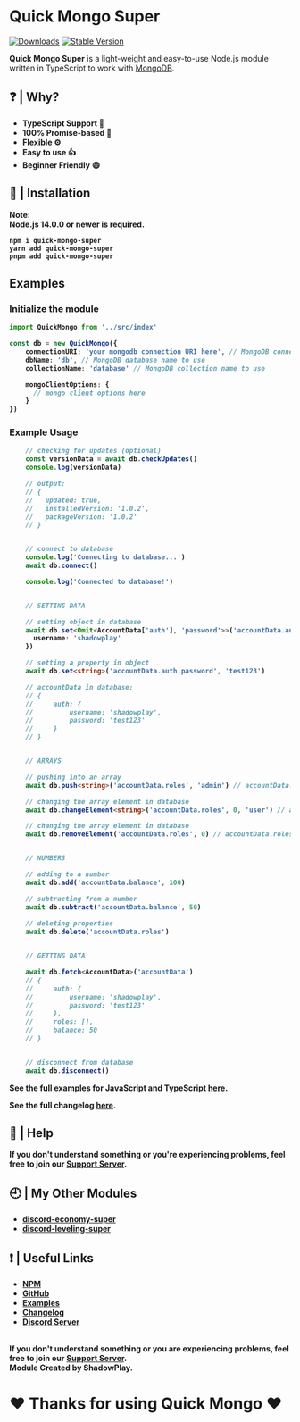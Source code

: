 # Quick Mongo Super
[![Downloads](https://img.shields.io/npm/dt/quick-mongo-super?style=for-the-badge)](https://www.npmjs.com/package/quick-mongo-super)
[![Stable Version](https://img.shields.io/npm/v/quick-mongo-super?style=for-the-badge)](https://www.npmjs.com/package/quick-mongo-super)

<b>Quick Mongo Super</b> is a light-weight and easy-to-use Node.js module written in TypeScript to work with [MongoDB](https://mongodb.com/).

## ❓ | Why?
<ul>                                                                                                                                                          
<li><b>TypeScript Support 📘</b></li>
<li><b>100% Promise-based 📜</b></li>
<li><b>Flexible ⚙️</b></li>
<li><b>Easy to use 👍</b></li>
<li><b>Beginner Friendly 😄</b></li>
</ul>

## 📂 | Installation
<b>Note:</br><b>
<b>Node.js 14.0.0 or newer is required.</b><br>
```console
npm i quick-mongo-super
yarn add quick-mongo-super
pnpm add quick-mongo-super
```

## Examples
### Initialize the module

```ts
import QuickMongo from '../src/index'

const db = new QuickMongo({
    connectionURI: 'your mongodb connection URI here', // MongoDB connection URI to connect to the database
    dbName: 'db', // MongoDB database name to use
    collectionName: 'database' // MongoDB collection name to use

    mongoClientOptions: {
      // mongo client options here
    }
})
```

### Example Usage
```ts
    // checking for updates (optional)
    const versionData = await db.checkUpdates()
    console.log(versionData)

    // output:
    // { 
    //   updated: true, 
    //   installedVersion: '1.0.2', 
    //   packageVersion: '1.0.2' 
    // }


    // connect to database
    console.log('Connecting to database...')
    await db.connect()

    console.log('Connected to database!')


    // SETTING DATA

    // setting object in database
    await db.set<Omit<AccountData['auth'], 'password'>>('accountData.auth', {
      username: 'shadowplay'
    })

    // setting a property in object
    await db.set<string>('accountData.auth.password', 'test123')

    // accountData in database:
    // {
    //     auth: {
    //         username: 'shadowplay',
    //         password: 'test123'
    //     }
    // }


    // ARRAYS

    // pushing into an array
    await db.push<string>('accountData.roles', 'admin') // accountData.roles in database: ['admin']

    // changing the array element in database
    await db.changeElement<string>('accountData.roles', 0, 'user') // accountData.roles in database: ['user']

    // changing the array element in database
    await db.removeElement('accountData.roles', 0) // accountData.roles in database: []


    // NUMBERS

    // adding to a number
    await db.add('accountData.balance', 100)

    // subtracting from a number
    await db.subtract('accountData.balance', 50)
  
    // deleting properties
    await db.delete('accountData.roles')


    // GETTING DATA

    await db.fetch<AccountData>('accountData')
    // {
    //     auth: {
    //         username: 'shadowplay',
    //         password: 'test123'
    //     },
    //     roles: [],
    //     balance: 50
    // }


    // disconnect from database
    await db.disconnect()
```
See the full examples for JavaScript and TypeScript [here](https://github.com/shadowplay1/quick-mongo-super/tree/main/examples).

See the full changelog [here](https://github.com/shadowplay1/quick-mongo-super/blob/main/changelog.md).


## 🤔 | Help
<b>If you don't understand something or you're experiencing problems, feel free to join our <a href="https://discord.gg/4pWKq8vUnb">Support Server</a>.</b>

## 🕘 | My Other Modules
<ul>
<li><b><a href="https://www.npmjs.com/package/discord-economy-super">discord-economy-super</a></b></li>
<li><b><a href="https://www.npmjs.com/package/discord-leveling-super">discord-leveling-super</a></b></li>
</ul>

## ❗ | Useful Links
<ul>
<li><b><a href="https://www.npmjs.com/package/quick-mongo-super">NPM</a></b></li>
<li><b><a href="https://github.com/shadowplay1/quick-mongo-super">GitHub</a></b></li>
<li><b><a href="https://github.com/shadowplay1/quick-mongo-super/tree/main/examples">Examples</a></b></li>
<li><b><a href="https://github.com/shadowplay1/quick-mongo-super/blob/main/changelog.md">Changelog</a></b></li>
<li><b><a href="https://discord.gg/4pWKq8vUnb">Discord Server</a></b></li>
</ul>
<br>
<b>If you don't understand something or you are experiencing problems, feel free to join our <a href="https://discord.gg/4pWKq8vUnb">Support Server</a>.</b>
<br>
<b>Module Created by ShadowPlay.</b>

# ❤️ Thanks for using Quick Mongo ❤️
